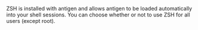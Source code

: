 ZSH is installed with antigen and allows antigen to be loaded automatically into your shell sessions.
You can choose whether or not to use ZSH for all users (except root).